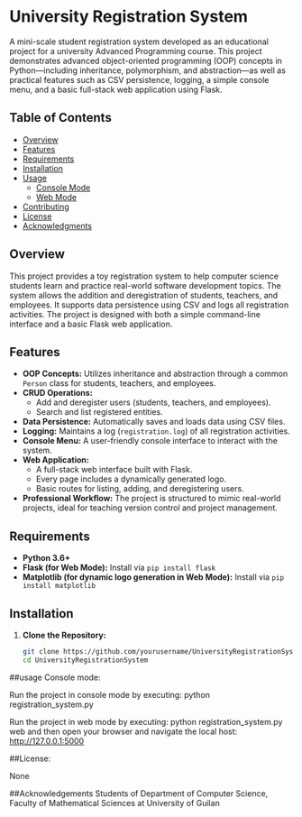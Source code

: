 # University Registration System

A mini-scale student registration system developed as an educational project for a university Advanced Programming course. This project demonstrates advanced object-oriented programming (OOP) concepts in Python—including inheritance, polymorphism, and abstraction—as well as practical features such as CSV persistence, logging, a simple console menu, and a basic full-stack web application using Flask. 
## Table of Contents

- [Overview](#overview)
- [Features](#features)
- [Requirements](#requirements)
- [Installation](#installation)
- [Usage](#usage)
  - [Console Mode](#console-mode)
  - [Web Mode](#web-mode)
- [Contributing](#contributing)
- [License](#license)
- [Acknowledgments](#acknowledgments)

## Overview

This project provides a toy registration system to help computer science students learn and practice real-world software development topics. The system allows the addition and deregistration of students, teachers, and employees. It supports data persistence using CSV and logs all registration activities. The project is designed with both a simple command-line interface and a basic Flask web application.

## Features

- **OOP Concepts:** Utilizes inheritance and abstraction through a common `Person` class for students, teachers, and employees.
- **CRUD Operations:** 
  - Add and deregister users (students, teachers, and employees).
  - Search and list registered entities.
- **Data Persistence:** Automatically saves and loads data using CSV files.
- **Logging:** Maintains a log (`registration.log`) of all registration activities.
- **Console Menu:** A user-friendly console interface to interact with the system.
- **Web Application:** 
  - A full-stack web interface built with Flask.
  - Every page includes a dynamically generated logo.
  - Basic routes for listing, adding, and deregistering users.
- **Professional Workflow:** The project is structured to mimic real-world projects, ideal for teaching version control and project management.

## Requirements

- **Python 3.6+**
- **Flask  (for Web Mode):** Install via `pip install flask`
- **Matplotlib (for dynamic logo generation in Web Mode):** Install via `pip install matplotlib`

## Installation

1. **Clone the Repository:**

   ```bash
   git clone https://github.com/yourusername/UniversityRegistrationSystem.git
   cd UniversityRegistrationSystem
##usage
Console mode:

Run the project in console mode by executing:
python registration_system.py

Run the project in web mode by executing:
python registration_system.py web
 and then open your browser and navigate the local host: http://127.0.0.1:5000


##License:

None

##Acknowledgements
Students of Department of Computer Science, Faculty of Mathematical Sciences at University of Guilan





